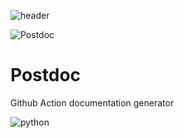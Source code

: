 
![header](https://media.githubusercontent.com/media/cnheider/postdoc/master/.github/images/header.png)

![Postdoc](https://github.com/cnheider/postdoc/workflows/Postdoc/badge.svg)
# Postdoc
Github Action documentation generator


![python](https://media.githubusercontent.com/media/cnheider/postdoc/master/.github/images/python.svg)
